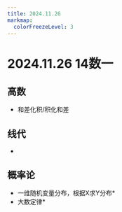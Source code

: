 ```yaml
---
title: 2024.11.26
markmap:
  colorFreezeLevel: 3
---
```


# 2024.11.26 14数一
## 高数
- 和差化积/积化和差

## 线代
- 

## 概率论
- 一维随机变量分布，根据X求Y分布*
- 大数定律*